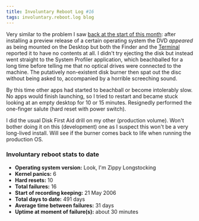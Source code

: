 ```yaml
---
title: Involuntary Reboot Log #16
tags: involuntary.reboot.log blog
---
```


Very similar to the problem I saw [back at the start of this month](http://www.wincent.com/a/about/wincent/weblog/archives/2007/09/anchor.php): after installing a preview release of a certain operating system the DVD _appeared_ as being mounted on the Desktop but both the Finder and the [Terminal](http://www.wincent.com/wiki/Terminal) reported it to have no contents at all. I didn't try ejecting the disk but instead went straight to the System Profiler application, which beachballed for a long time before telling me that no optical drives were connected to the machine. The putatively non-existent disk burner then spat out the disc without being asked to, accompanied by a horrible screeching sound.

By this time other apps had started to beachball or become intolerably slow. No apps would finish launching, so I tried to restart and became stuck looking at an empty desktop for 10 or 15 minutes. Resignedly performed the one-finger salute (hard reset with power switch).

I did the usual Disk First Aid drill on my other (production volume). Won't bother doing it on this (development) one as I suspect this won't be a very long-lived install. Will see if the burner comes back to life when running the production OS.

### Involuntary reboot stats to date

-   **Operating system version:** Look, I'm Zippy Longstocking
-   **Kernel panics:** 6
-   **Hard resets:** 10
-   **Total failures:** 16
-   **Start of recording keeping:** 21 May 2006
-   **Total days to date:** 491 days
-   **Average time between failures:** 31 days
-   **Uptime at moment of failure(s):** about 30 minutes
